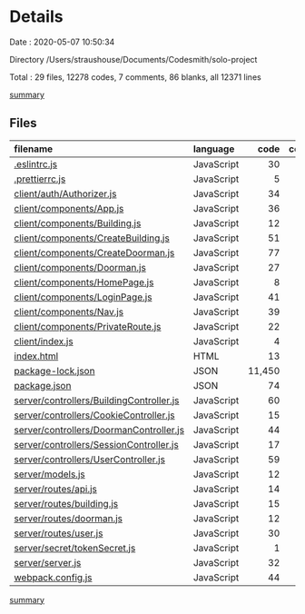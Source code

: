 # Details

Date : 2020-05-07 10:50:34

Directory /Users/straushouse/Documents/Codesmith/solo-project

Total : 29 files,  12278 codes, 7 comments, 86 blanks, all 12371 lines

[summary](results.md)

## Files
| filename | language | code | comment | blank | total |
| :--- | :--- | ---: | ---: | ---: | ---: |
| [.eslintrc.js](/.eslintrc.js) | JavaScript | 30 | 0 | 1 | 31 |
| [.prettierrc.js](/.prettierrc.js) | JavaScript | 5 | 0 | 1 | 6 |
| [client/auth/Authorizer.js](/client/auth/Authorizer.js) | JavaScript | 34 | 0 | 3 | 37 |
| [client/components/App.js](/client/components/App.js) | JavaScript | 36 | 0 | 3 | 39 |
| [client/components/Building.js](/client/components/Building.js) | JavaScript | 12 | 0 | 2 | 14 |
| [client/components/CreateBuilding.js](/client/components/CreateBuilding.js) | JavaScript | 51 | 0 | 2 | 53 |
| [client/components/CreateDoorman.js](/client/components/CreateDoorman.js) | JavaScript | 77 | 0 | 6 | 83 |
| [client/components/Doorman.js](/client/components/Doorman.js) | JavaScript | 27 | 0 | 2 | 29 |
| [client/components/HomePage.js](/client/components/HomePage.js) | JavaScript | 8 | 0 | 2 | 10 |
| [client/components/LoginPage.js](/client/components/LoginPage.js) | JavaScript | 41 | 0 | 5 | 46 |
| [client/components/Nav.js](/client/components/Nav.js) | JavaScript | 39 | 0 | 2 | 41 |
| [client/components/PrivateRoute.js](/client/components/PrivateRoute.js) | JavaScript | 22 | 0 | 2 | 24 |
| [client/index.js](/client/index.js) | JavaScript | 4 | 0 | 2 | 6 |
| [index.html](/index.html) | HTML | 13 | 0 | 1 | 14 |
| [package-lock.json](/package-lock.json) | JSON | 11,450 | 0 | 1 | 11,451 |
| [package.json](/package.json) | JSON | 74 | 0 | 1 | 75 |
| [server/controllers/BuildingController.js](/server/controllers/BuildingController.js) | JavaScript | 60 | 0 | 4 | 64 |
| [server/controllers/CookieController.js](/server/controllers/CookieController.js) | JavaScript | 15 | 0 | 3 | 18 |
| [server/controllers/DoormanController.js](/server/controllers/DoormanController.js) | JavaScript | 44 | 0 | 4 | 48 |
| [server/controllers/SessionController.js](/server/controllers/SessionController.js) | JavaScript | 17 | 0 | 3 | 20 |
| [server/controllers/UserController.js](/server/controllers/UserController.js) | JavaScript | 59 | 0 | 6 | 65 |
| [server/models.js](/server/models.js) | JavaScript | 12 | 0 | 4 | 16 |
| [server/routes/api.js](/server/routes/api.js) | JavaScript | 14 | 0 | 6 | 20 |
| [server/routes/building.js](/server/routes/building.js) | JavaScript | 15 | 0 | 3 | 18 |
| [server/routes/doorman.js](/server/routes/doorman.js) | JavaScript | 12 | 0 | 3 | 15 |
| [server/routes/user.js](/server/routes/user.js) | JavaScript | 30 | 0 | 3 | 33 |
| [server/secret/tokenSecret.js](/server/secret/tokenSecret.js) | JavaScript | 1 | 0 | 1 | 2 |
| [server/server.js](/server/server.js) | JavaScript | 32 | 2 | 8 | 42 |
| [webpack.config.js](/webpack.config.js) | JavaScript | 44 | 5 | 2 | 51 |

[summary](results.md)